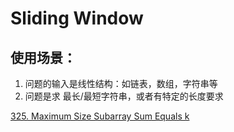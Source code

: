 # Sliding Window

## 使用场景：
1. 问题的输入是线性结构：如链表，数组，字符串等
2. 问题是求 最长/最短字符串，或者有特定的长度要求

[325. Maximum Size Subarray Sum Equals k](https://leetcode.com/problems/maximum-size-subarray-sum-equals-k/)


